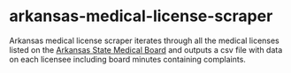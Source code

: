 # arkansas-medical-license-scraper

Arkansas medical license scraper iterates through all the medical licenses listed on the [Arkansas State Medical Board](https://www.armedicalboard.org/Public/directory/AdvancedDirectorySearch.aspx) and outputs a csv file with data on each licensee including board minutes containing complaints. 
